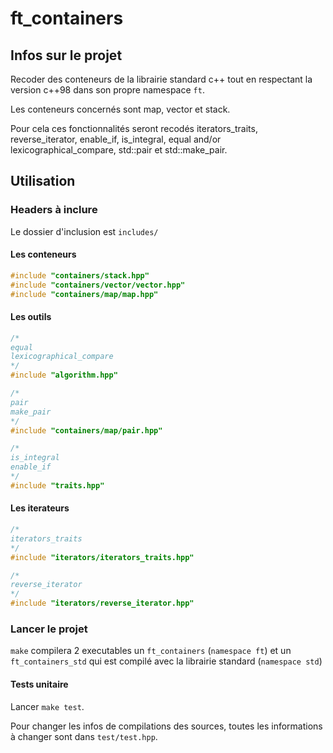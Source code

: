# ft_containers

## Infos sur le projet

Recoder des conteneurs de la librairie standard c++ tout en respectant la version c++98 dans son propre namespace `ft`.

Les conteneurs concernés sont map, vector et stack.

Pour cela ces fonctionnalités seront recodés iterators_traits, reverse_iterator, enable_if, is_integral, equal and/or lexicographical_compare, std::pair et std::make_pair.

## Utilisation

### Headers à inclure

Le dossier d'inclusion est `includes/`

#### Les conteneurs
```c
#include "containers/stack.hpp"
#include "containers/vector/vector.hpp"
#include "containers/map/map.hpp"
```

#### Les outils
```c
/*
equal
lexicographical_compare
*/
#include "algorithm.hpp"

/*
pair
make_pair
*/
#include "containers/map/pair.hpp"

/*
is_integral
enable_if
*/
#include "traits.hpp"
```
#### Les iterateurs
```c
/*
iterators_traits
*/
#include "iterators/iterators_traits.hpp"

/*
reverse_iterator
*/
#include "iterators/reverse_iterator.hpp"
```

### Lancer le projet

`make` compilera 2 executables un `ft_containers` (`namespace ft`) 
et un `ft_containers_std` qui est compilé avec la librairie standard (`namespace std`)

#### Tests unitaire
Lancer `make test`.

Pour changer les infos de compilations des sources, toutes les informations à changer
sont dans `test/test.hpp`.